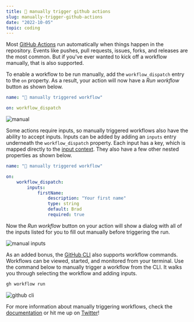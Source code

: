 ```yaml
---
title: 🏁 manually trigger github actions
slug: manually-trigger-github-actions
date: "2022-10-05"
topic: coding
---
```


Most [GitHub Actions][actions] run automatically when things happen in the repository. Events like pushes, pull requests, issues, forks, and releases are the most common. But if you've ever wanted to kick off a workflow manually, that is also supported.

To enable a workflow to be run manually, add the `workflow_dispatch` entry to the `on` property. As a result, your action will now have a _Run workflow_ button as shown below.

```yaml
name: "🏁 manually triggered workflow"

on: workflow_dispatch
```

![manual][manual]

Some actions require inputs, so manually triggered workflows also have the ability to accept inputs. Inputs can be added by adding an `inputs` entry underneath the `workflow_dispatch` property. Each input has a key, which is mapped directly to the [input context][input-context]. They also have a few other nested properties as shown below.

```yaml
name: "🏁 manually triggered workflow"

on:
    workflow_dispatch:
        inputs:
            firstName:
                description: "Your first name"
                type: string
                default: Brad
                required: true
```

Now the _Run workflow_ button on your action will show a dialog with all of the inputs listed for you to fill out manually before triggering the run.

![manual inputs][manual-inputs]

As an added bonus, the [GitHub CLI][cli] also supports workflow commands. Workflows can be viewed, started, and monitored from your terminal. Use the command below to manually trigger a workflow from the CLI. It walks you through selecting the workflow and adding inputs.

```bash
gh workflow run
```

![github cli][workflow-cli]

For more information about manually triggering workflows, check the [documentation][workflow-dispatch] or hit me up on [Twitter][twitter]!

[actions]: https://github.com/features/actions
[input-context]: https://docs.github.com/en/actions/learn-github-actions/contexts#inputs-context
[manual]: /images/posts/manual.png
[manual-inputs]: /images/posts/manual-inputs.png
[workflow-dispatch]: https://docs.github.com/en/actions/using-workflows/events-that-trigger-workflows#workflow_dispatch
[workflow-cli]: /images/posts/workflow-cli.png
[cli]: https://cli.github.com
[twitter]: https://twitter.com/bradgarropy
